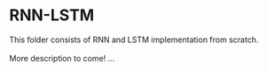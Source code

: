 # RNN-LSTM
This folder consists of RNN and LSTM implementation from scratch.
<br></br>
More description to come! ...
